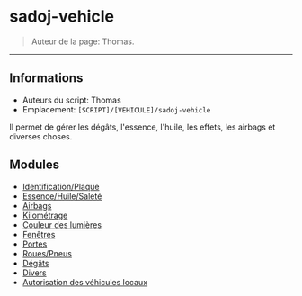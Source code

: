 # sadoj-vehicle

> Auteur de la page: Thomas.

---

## Informations

* Auteurs du script: Thomas
* Emplacement: `[SCRIPT]/[VEHICULE]/sadoj-vehicle`

Il permet de gérer les dégâts, l'essence, l'huile, les effets, les airbags et diverses choses.

## Modules

* [Identification/Plaque](life/dev/framework/sadoj-vehicle/identification_plate.md "Identification/Plaque")
* [Essence/Huile/Saleté](life/dev/framework/sadoj-vehicle/fuel_oil_dirt.md "Essence/Huile/Saleté")
* [Airbags](life/dev/framework/sadoj-vehicle/airbags.md "Airbags")
* [Kilométrage](life/dev/framework/sadoj-vehicle/mileage.md "Kilométrage")
* [Couleur des lumières](life/dev/framework/sadoj-vehicle/lightsColor.md "Couleur des lumières")
* [Fenêtres](life/dev/framework/sadoj-vehicle/windows.md "Fenêtres")
* [Portes](life/dev/framework/sadoj-vehicle/doors.md "Portes")
* [Roues/Pneus](life/dev/framework/sadoj-vehicle/wheels_tires.md "Roues/Pneus")
* [Dégâts](life/dev/framework/sadoj-vehicle/damage.md "Dégâts")
* [Divers](life/dev/framework/sadoj-vehicle/misc.md "Divers")
* [Autorisation des véhicules locaux](life/dev/framework/sadoj-vehicle/localvehiclepermission.md "Autorisation des véhicules locaux")


